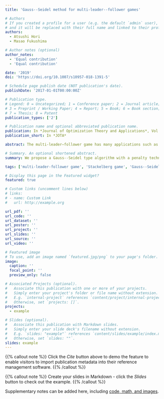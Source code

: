```yaml
---
title: 'Gauss--Seidel method for multi-leader--follower games'

# Authors
# If you created a profile for a user (e.g. the default `admin` user), write the username (folder name) here
# and it will be replaced with their full name and linked to their profile.
authors:
  - Atsushi Hori
  - Masao Fukushima

# Author notes (optional)
author_notes:
  - 'Equal contribution'
  - 'Equal contribution'

date: '2019'
doi: 'https://doi.org/10.1007/s10957-018-1391-5'

# Schedule page publish date (NOT publication's date).
publishDate: '2017-01-01T00:00:00Z'

# Publication type.
# Legend: 0 = Uncategorized; 1 = Conference paper; 2 = Journal article;
# 3 = Preprint / Working Paper; 4 = Report; 5 = Book; 6 = Book section;
# 7 = Thesis; 8 = Patent
publication_types: ['2']

# Publication name and optional abbreviated publication name.
publication: In *Journal of Optimization Theory and Applications*, Vol. 180, pp. 651-670, 2019
publication_short: In *JOTA*

abstract: The multi-leader–follower game has many applications such as the bilevel structured market in which two or more enterprises, called leaders, have initiatives, and the other firms, called followers, observe the leaders’ decisions and then decide their own strategies. A special case of the game is the Stackelberg model, or the single-leader–follower game, which has been studied for many years. The Stackelberg game may be reformulated as a mathematical program with equilibrium constraints, which has also been studied extensively in recent years. On the other hand, the multi-leader--follower game may be formulated as an equilibrium problem with equilibrium constraints, in which each leader’s problem is an mathematical program with equilibrium constraints. However, finding an equilibrium point of an equilibrium problem with equilibrium constraints is much more difficult than solving a single mathematical program with equilibrium constraints, because each leader’s problem contains those variables which are common to other players’ problems. Moreover, the constraints of each leader’s problem depend on the other rival leaders’ strategies. In this paper, we propose a Gauss--Seidel type algorithm with a penalty technique for solving an equilibrium problem with equilibrium constraints associated with the multi-leader--follower game, and then suggest a refinement procedure to obtain more accurate solutions. We discuss convergence of the algorithm and report some numerical results to illustrate the behavior of the algorithm.

# Summary. An optional shortened abstract.
summary: We propose a Gauss--Seidel type algorithm with a penalty technique for solving an equilibrium problem with equilibrium constraints associated with the multi-leader--follower game, and then suggest a refinement procedure to obtain more accurate solutions.

tags: ['multi-leader-follower game', 'Stackelberg game', 'Gauss--Seidel method', 'penalty method', 'B-stationary', 'S-stationary']

# Display this page in the Featured widget?
featured: true

# Custom links (uncomment lines below)
# links:
# - name: Custom Link
#   url: http://example.org

url_pdf: ''
url_code: ''
url_dataset: ''
url_poster: ''
url_project: ''
url_slides: ''
url_source: ''
url_video: ''

# Featured image
# To use, add an image named `featured.jpg/png` to your page's folder.
image:
  caption: ''
  focal_point: ''
  preview_only: false

# Associated Projects (optional).
#   Associate this publication with one or more of your projects.
#   Simply enter your project's folder or file name without extension.
#   E.g. `internal-project` references `content/project/internal-project/index.md`.
#   Otherwise, set `projects: []`.
projects:
  - example

# Slides (optional).
#   Associate this publication with Markdown slides.
#   Simply enter your slide deck's filename without extension.
#   E.g. `slides: "example"` references `content/slides/example/index.md`.
#   Otherwise, set `slides: ""`.
slides: example
---
```


{{% callout note %}}
Click the _Cite_ button above to demo the feature to enable visitors to import publication metadata into their reference management software.
{{% /callout %}}

{{% callout note %}}
Create your slides in Markdown - click the _Slides_ button to check out the example.
{{% /callout %}}

Supplementary notes can be added here, including [code, math, and images](https://wowchemy.com/docs/writing-markdown-latex/).
